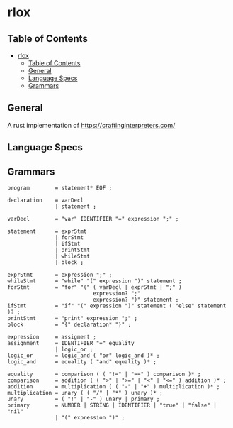 # rlox

## Table of Contents
<!-- TOC -->

- [rlox](#rlox)
    - [Table of Contents](#table-of-contents)
    - [General](#general)
    - [Language Specs](#language-specs)
    - [Grammars](#grammars)

<!-- /TOC -->

## General
A rust implementation of https://craftinginterpreters.com/


## Language Specs
## Grammars

```
program        = statement* EOF ;

declaration    = varDecl
               | statement ;

varDecl        = "var" IDENTIFIER "=" expression ";" ;

statement      = exprStmt
               | forStmt
               | ifStmt
               | printStmt
               | whileStmt
               | block ;

exprStmt       = expression ";" ;
whileStmt      = "while" "(" expression ")" statement ;
forStmt        = "for" "(" ( varDecl | exprStmt | ";" )
                           expression? ";"
                           expression? ")" statement ;
ifStmt         = "if" "(" expression ")" statement ( "else" statement )? ;
printStmt      = "print" expression ";" ;
block          = "{" declaration* "}" ;

expression     = assigment ;
assignment     = IDENTIFIER "=" equality
               | logic_or ;
logic_or       = logic_and ( "or" logic_and )* ;
logic_and      = equality ( "and" equality )* ;

equality       = comparison ( ( "!=" | "==" ) comparison )* ;
comparison     = addition ( ( ">" | ">=" | "<" | "<=" ) addition )* ;
addition       = multiplication ( ( "-" | "+" ) multiplication )* ;
multiplication = unary ( ( "/" | "*" ) unary )* ;
unary          = ( "!" | "-" ) unary | primary ;
primary        = NUMBER | STRING | IDENTIFIER | "true" | "false" | "nil"
               | "(" expression ")" ;
```